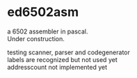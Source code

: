 # ed6502asm
a 6502 assembler in pascal.   
Under construction.  
  
testing scanner, parser and codegenerator  
labels are recognized but not used yet  
addresscount not implemented yet   
